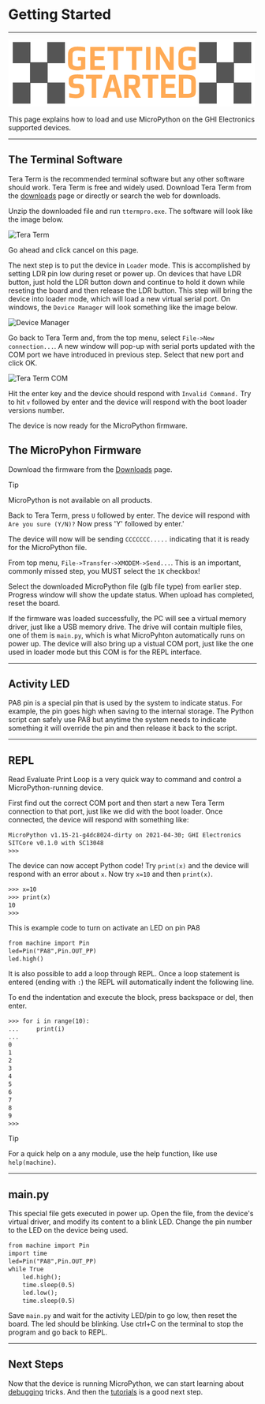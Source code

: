 # Getting Started

---

![Getting Started](images/getting-started2.png)

This page explains how to load and use MicroPython on the GHI Electronics supported devices.

---

## The Terminal Software

Tera Term is the recommended terminal software but any other software should work. Tera Term is free and widely used. Download Tera Term from the [downloads](downloads.md) page or directly or search the web for downloads.

Unzip the downloaded file and run `ttermpro.exe`. The software will look like the image below.

![Tera Term](images/teraterm.png)

Go ahead and click cancel on this page.

The next step is to put the device in `Loader` mode. This is accomplished by setting LDR pin low during reset or power up. On devices that have LDR button, just hold the LDR button down and continue to hold it down while reseting the board and then release the LDR button. This step will bring the device into loader mode, which will load a new virtual serial port. On windows, the `Device Manager` will look something like the image below.

![Device Manager](images/device-manager-com.png)

Go back to Tera Term and, from the top menu, select `File->New connection...`. A new window will pop-up with serial ports updated with the COM port we have introduced in previous step. Select that new port and click OK.

![Tera Term COM](images/teraterm-opencom.png)

Hit the enter key and the device should respond with `Invalid Command.` Try to hit `v` followed by enter and the device will respond with the boot loader versions number.

The device is now ready for the MicroPython firmware.

## The MicroPyhon Firmware

Download the firmware from the [Downloads](downloads.md) page.

> [!Tip]
> MicroPython is not available on all products.

Back to Tera Term, press `U` followed by enter. The device will respond with `Are you sure (Y/N)?` Now press 'Y' followed by enter.'

The device will now will be sending `CCCCCCC.....` indicating that it is ready for the MicroPython file.

From top menu, `File->Transfer->XMODEM->Send...`. This is an important, commonly missed step, you MUST select the `1K` checkbox!

Select the downloaded MicroPython file (glb file type) from earlier step. Progress window will show the update status. When upload has completed, reset the board.

If the firmware was loaded successfully, the PC will see a virtual memory driver, just like a USB memory drive. The drive will contain multiple files, one of them is `main.py`, which is what MicroPyhton automatically runs on power up. The device will also bring up a vistual COM port, just like the one used in loader mode but this COM is for the REPL interface.

---

## Activity LED

PA8 pin is a special pin that is used by the system to indicate status. For example, the pin goes high when saving to the internal storage. The Python script can safely use PA8 but anytime the system needs to indicate something it will override the pin and then release it back to the script.

---

## REPL

Read Evaluate Print Loop is a very quick way to command and control a MicroPython-running device.

First find out the correct COM port and then start a new Tera Term connection to that port, just like we did with the boot loader. Once connected, the device will respond with something like:

```
MicroPython v1.15-21-g4dc8024-dirty on 2021-04-30; GHI Electronics SITCore v0.1.0 with SC13048
>>>
```

The device can now accept Python code! Try `print(x)` and the device will respond with an error about `x`. Now try `x=10` and then `print(x)`.

```
>>> x=10
>>> print(x)
10
>>>
```

This is example code to turn on activate an LED on pin PA8

```
from machine import Pin
led=Pin("PA8",Pin.OUT_PP)
led.high()
```

It is also possible to add a loop through REPL. Once a loop statement is entered (ending with `:`) the REPL will automatically indent the following line.

To end the indentation and execute the block, press backspace or del, then enter.

```
>>> for i in range(10):
...     print(i)
...
0
1
2
3
4
5
6
7
8
9
>>>
```

> [!Tip]
> For a quick help on a any module, use the help function, like use `help(machine)`.

---

## main.py

This special file gets executed in power up. Open the file, from the device's virtual driver, and modify its content to a blink LED. Change the pin number to the LED on the device being used.

```
from machine import Pin
import time
led=Pin("PA8",Pin.OUT_PP)
while True
	led.high();
	time.sleep(0.5)
	led.low();
	time.sleep(0.5)
```

Save `main.py` and wait for the activity LED/pin to go low, then reset the board. The led should be blinking. Use ctrl+C on the terminal to stop the program and go back to REPL.

---

## Next Steps

Now that the device is running MicroPython, we can start learning about [debugging](debugging.md) tricks. And then the [tutorials](tutorials/intro.md) is a good next step.
